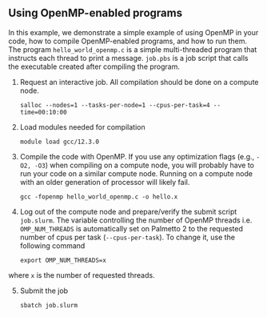 ## Using OpenMP-enabled programs

In this example, we demonstrate a simple example of using OpenMP
in your code, how to compile OpenMP-enabled programs, and how to
run them.  The program `hello_world_openmp.c` is a simple multi-threaded
program that instructs each thread to print a message.  `job.pbs`
is a job script that calls the executable created after compiling
the program.

1.  Request an interactive job.
All compilation should be done on a compute node.

        salloc --nodes=1 --tasks-per-node=1 --cpus-per-task=4 --time=00:10:00

2.  Load modules needed for compilation

        module load gcc/12.3.0

3.  Compile the code with OpenMP.
If you use any optimization flags (e.g., `-O2, -O3`) when
compiling on a compute node, you will probably have to run your
code on a similar compute node.  Running on a compute node with
an older generation of processor will likely fail.

        gcc -fopenmp hello_world_openmp.c -o hello.x

4.  Log out of the compute node and
prepare/verify the submit script `job.slurm`.  The variable
controlling the number of OpenMP threads i.e. `OMP_NUM_THREADS`
is automatically set on Palmetto 2 to the requested number of
cpus per task (`--cpus-per-task`).  To change it, use the following
command

        export OMP_NUM_THREADS=x

where `x` is the number of requested threads.

5.  Submit the job

        sbatch job.slurm

